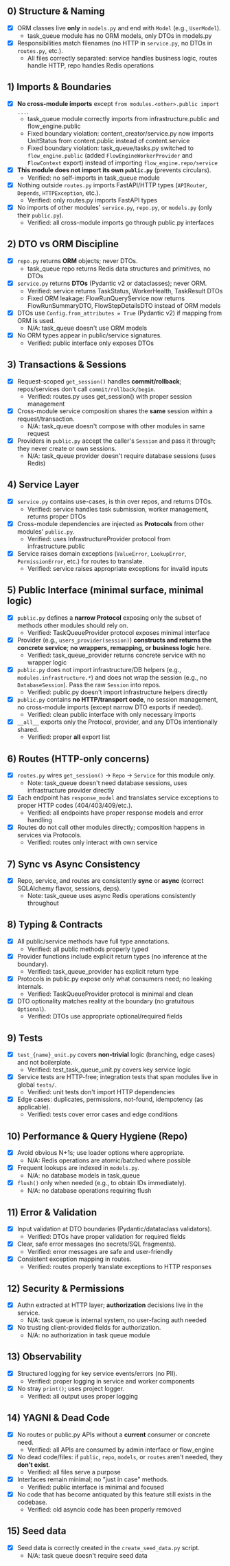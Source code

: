 ## 0) Structure & Naming

* [x] ORM classes live **only** in `models.py` and end with `Model` (e.g., `UserModel`).
  - task_queue module has no ORM models, only DTOs in models.py
* [x] Responsibilities match filenames (no HTTP in `service.py`, no DTOs in `routes.py`, etc.).
  - All files correctly separated: service handles business logic, routes handle HTTP, repo handles Redis operations

## 1) Imports & Boundaries

* [x] **No cross-module imports** except `from modules.<other>.public import ...`.
  - task_queue module correctly imports from infrastructure.public and flow_engine.public
  - Fixed boundary violation: content_creator/service.py now imports UnitStatus from content.public instead of content.service
  - Fixed boundary violation: task_queue/tasks.py switched to `flow_engine.public` (added `FlowEngineWorkerProvider` and `FlowContext` export) instead of importing `flow_engine.repo/service`
* [x] **This module does not import its own `public.py`** (prevents circulars).
  - Verified: no self-imports in task_queue module
* [x] Nothing outside `routes.py` imports FastAPI/HTTP types (`APIRouter`, `Depends`, `HTTPException`, etc.).
  - Verified: only routes.py imports FastAPI types
* [x] No imports of other modules' `service.py`, `repo.py`, or `models.py` (only their `public.py`).
  - Verified: all cross-module imports go through public.py interfaces

## 2) DTO vs ORM Discipline

* [x] `repo.py` returns **ORM** objects; never DTOs.
  - task_queue repo returns Redis data structures and primitives, no DTOs
* [x] `service.py` returns **DTOs** (Pydantic v2 or dataclasses); never ORM.
  - Verified: service returns TaskStatus, WorkerHealth, TaskResult DTOs
  - Fixed ORM leakage: FlowRunQueryService now returns FlowRunSummaryDTO, FlowStepDetailsDTO instead of ORM models
* [x] DTOs use `Config.from_attributes = True` (Pydantic v2) if mapping from ORM is used.
  - N/A: task_queue doesn't use ORM models
* [x] No ORM types appear in public/service signatures.
  - Verified: public interface only exposes DTOs

## 3) Transactions & Sessions

* [x] Request-scoped `get_session()` handles **commit/rollback**; repos/services don't call `commit/rollback/begin`.
  - Verified: routes.py uses get_session() with proper session management
* [x] Cross-module service composition shares the **same** session within a request/transaction.
  - N/A: task_queue doesn't compose with other modules in same request
* [x] Providers in `public.py` accept the caller's `Session` and pass it through; they never create or own sessions.
  - N/A: task_queue provider doesn't require database sessions (uses Redis)

## 4) Service Layer

* [x] `service.py` contains use-cases, is thin over repos, and returns DTOs.
  - Verified: service handles task submission, worker management, returns proper DTOs
* [x] Cross-module dependencies are injected as **Protocols** from other modules' `public.py`.
  - Verified: uses InfrastructureProvider protocol from infrastructure.public
* [x] Service raises domain exceptions (`ValueError`, `LookupError`, `PermissionError`, etc.) for routes to translate.
  - Verified: service raises appropriate exceptions for invalid inputs

## 5) Public Interface (minimal surface, minimal logic)

* [x] `public.py` defines a **narrow Protocol** exposing only the subset of methods other modules should rely on.
  - Verified: TaskQueueProvider protocol exposes minimal interface
* [x] Provider (e.g., `users_provider(session)`) **constructs and returns the concrete service**; **no wrappers, remapping, or business logic** here.
  - Verified: task_queue_provider returns concrete service with no wrapper logic
* [x] `public.py` does not import infrastructure/DB helpers (e.g., `modules.infrastructure.*`) and does not wrap the session (e.g., no `DatabaseSession`). Pass the raw `Session` into repos.
  - Verified: public.py doesn't import infrastructure helpers directly
* [x] `public.py` contains **no HTTP/transport code**, no session management, no cross-module imports (except narrow DTO exports if needed).
  - Verified: clean public interface with only necessary imports
* [x] `__all__` exports only the Protocol, provider, and any DTOs intentionally shared.
  - Verified: proper __all__ export list

## 6) Routes (HTTP-only concerns)

* [x] `routes.py` wires `get_session()` → `Repo` → `Service` for this module only.
  - Note: task_queue doesn't need database sessions, uses infrastructure provider directly
* [x] Each endpoint has `response_model` and translates service exceptions to proper HTTP codes (404/403/409/etc.).
  - Verified: all endpoints have proper response models and error handling
* [x] Routes do not call other modules directly; composition happens in services via Protocols.
  - Verified: routes only interact with own service

## 7) Sync vs Async Consistency

* [x] Repo, service, and routes are consistently **sync** or **async** (correct SQLAlchemy flavor, sessions, deps).
  - Note: task_queue uses async Redis operations consistently throughout

## 8) Typing & Contracts

* [x] All public/service methods have full type annotations.
  - Verified: all public methods properly typed
* [x] Provider functions include explicit return types (no inference at the boundary).
  - Verified: task_queue_provider has explicit return type
* [x] Protocols in public.py expose only what consumers need; no leaking internals.
  - Verified: TaskQueueProvider protocol is minimal and clean
* [x] DTO optionality matches reality at the boundary (no gratuitous `Optional`).
  - Verified: DTOs use appropriate optional/required fields

## 9) Tests

* [x] `test_{name}_unit.py` covers **non-trivial** logic (branching, edge cases) and not boilerplate.
  - Verified: test_task_queue_unit.py covers key service logic
* [x] Service tests are HTTP-free; integration tests that span modules live in global `tests/`.
  - Verified: unit tests don't import HTTP dependencies
* [x] Edge cases: duplicates, permissions, not-found, idempotency (as applicable).
  - Verified: tests cover error cases and edge conditions

## 10) Performance & Query Hygiene (Repo)

* [x] Avoid obvious N+1s; use loader options where appropriate.
  - N/A: Redis operations are atomic/batched where possible
* [x] Frequent lookups are indexed in `models.py`.
  - N/A: no database models in task_queue
* [x] `flush()` only when needed (e.g., to obtain IDs immediately).
  - N/A: no database operations requiring flush

## 11) Error & Validation

* [x] Input validation at DTO boundaries (Pydantic/datataclass validators).
  - Verified: DTOs have proper validation for required fields
* [x] Clear, safe error messages (no secrets/SQL fragments).
  - Verified: error messages are safe and user-friendly
* [x] Consistent exception mapping in routes.
  - Verified: routes properly translate exceptions to HTTP responses

## 12) Security & Permissions

* [x] Authn extracted at HTTP layer; **authorization** decisions live in the service.
  - N/A: task queue is internal system, no user-facing auth needed
* [x] No trusting client-provided fields for authorization.
  - N/A: no authorization in task queue module

## 13) Observability

* [x] Structured logging for key service events/errors (no PII).
  - Verified: proper logging in service and worker components
* [x] No stray `print()`; uses project logger.
  - Verified: all output uses proper logging

## 14) YAGNI & Dead Code

* [x] No routes or public.py APIs without a **current** consumer or concrete need.
  - Verified: all APIs are consumed by admin interface or flow_engine
* [x] No dead code/files: if `public`, `repo`, `models`, or `routes` aren't needed, they **don't exist**.
  - Verified: all files serve a purpose
* [x] Interfaces remain minimal; no "just in case" methods.
  - Verified: public interface is minimal and focused
* [x] No code that has become antiquated by this feature still exists in the codebase.
  - Verified: old asyncio code has been properly removed

## 15) Seed data
* [x] Seed data is correctly created in the `create_seed_data.py` script.
  - N/A: task queue doesn't require seed data